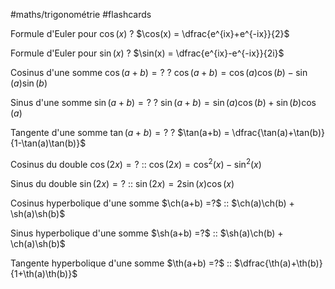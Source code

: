 #maths/trigonométrie #flashcards 

Formule d'Euler pour $\cos(x)$
?
$\cos(x) = \dfrac{e^{ix}+e^{-ix}}{2}$
<!--SR:!2022-08-21,48,262-->

Formule d'Euler pour $\sin(x)$
?
$\sin(x) = \dfrac{e^{ix}-e^{-ix}}{2i}$
<!--SR:!2022-08-13,9,201-->

Cosinus d'une somme $\cos(a+b) = ?$
?
$\cos(a+b) = \cos(a)\cos(b) - \sin(a)\sin(b)$
<!--SR:!2022-08-08,21,186-->

Sinus d'une somme $\sin(a+b) = ?$
?
$\sin(a+b) = \sin(a)\cos(b)+\sin(b)\cos(a)$
<!--SR:!2022-08-09,5,210-->

Tangente d'une somme $\tan(a+b) = ?$
?
$\tan(a+b) = \dfrac{\tan(a)+\tan(b)}{1-\tan(a)\tan(b)}$
<!--SR:!2022-10-05,62,210-->

Cosinus du double $\cos(2x) = ?$ :: $\cos(2x) = \cos^2(x)-\sin^2(x)$
<!--SR:!2022-09-23,61,225-->

Sinus du double $\sin(2x) = ?$ :: $\sin(2x) = 2\sin(x)\cos(x)$
<!--SR:!2022-09-10,54,226-->


Cosinus hyperbolique d'une somme $\ch(a+b) =?$ :: $\ch(a)\ch(b) + \sh(a)\sh(b)$

Sinus hyperbolique d'une somme $\sh(a+b) =?$ :: $\sh(a)\ch(b) + \ch(a)\sh(b)$
<!--SR:!2022-08-09,2,234-->

Tangente hyperbolique d'une somme $\th(a+b) =?$ :: $\dfrac{\th(a)+\th(b)}{1+\th(a)\th(b)}$

